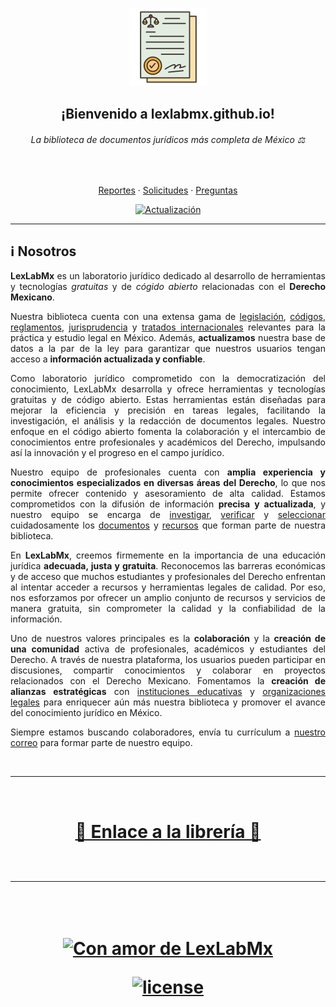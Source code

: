 <p align="center"><a href="https://github.com/lexlabmx"><img src="header.png" alt="Logo" width="125" height="125"></a></p>

<div align="center">

## ¡Bienvenido a lexlabmx.github.io!
  
###### La biblioteca de documentos jurídicos más completa de México&nbsp;⚖️
  
<br/>
  
<a href="https://github.com/dec0dOS/amazing-github-template/issues/new?assignees=&labels=bug&template=01_BUG_REPORT.md&title=bug%3A+">Reportes</a>
·
<a href="https://github.com/dec0dOS/amazing-github-template/issues/new?assignees=&labels=enhancement&template=02_FEATURE_REQUEST.md&title=feat%3A+">Solicitudes</a>
·
<a href="https://github.com/dec0dOS/amazing-github-template/discussions">Preguntas</a>

[![Actualización](https://img.shields.io/badge/Última%20Actualización-6--Jun-lightgreen.svg?style=for-the-badge)](https://github.com/LexLabMx)
  
</div>

---

<div style="text-align: justify">

## ℹ️ Nosotros

**LexLabMx** es un laboratorio jurídico dedicado al desarrollo de herramientas y tecnologías <i>gratuitas</i> y de <i>cógido abierto</i> relacionadas con el **Derecho Mexicano**. 

Nuestra biblioteca cuenta con una extensa gama de <u>legislación</u>, <u>códigos</u>, <u>reglamentos</u>, <u>jurisprudencia</u> y <u>tratados internacionales</u> relevantes para la práctica y estudio legal en México. Además, **actualizamos** nuestra base de datos a la par de la ley para garantizar que nuestros usuarios tengan acceso a **información actualizada y confiable**.

Como laboratorio jurídico comprometido con la democratización del conocimiento, LexLabMx desarrolla y ofrece herramientas y tecnologías gratuitas y de código abierto. Estas herramientas están diseñadas para mejorar la eficiencia y precisión en tareas legales, facilitando la investigación, el análisis y la redacción de documentos legales. Nuestro enfoque en el código abierto fomenta la colaboración y el intercambio de conocimientos entre profesionales y académicos del Derecho, impulsando así la innovación y el progreso en el campo jurídico.

Nuestro equipo de profesionales cuenta con **amplia experiencia y conocimientos especializados en diversas áreas del Derecho**, lo que nos permite ofrecer contenido y asesoramiento de alta calidad. Estamos comprometidos con la difusión de información **precisa y actualizada**, y nuestro equipo se encarga de <u>investigar</u>, <u>verificar</u> y <u>seleccionar</u> cuidadosamente los <u>documentos</u> y <u>recursos</u> que forman parte de nuestra biblioteca.

En **LexLabMx**, creemos firmemente en la importancia de una educación jurídica **adecuada, justa y gratuita**. Reconocemos las barreras económicas y de acceso que muchos estudiantes y profesionales del Derecho enfrentan al intentar acceder a recursos y herramientas legales de calidad. Por eso, nos esforzamos por ofrecer un amplio conjunto de recursos y servicios de manera gratuita, sin comprometer la calidad y la confiabilidad de la información.

Uno de nuestros valores principales es la **colaboración** y la **creación de una comunidad** activa de profesionales, académicos y estudiantes del Derecho. A través de nuestra plataforma, los usuarios pueden participar en discusiones, compartir conocimientos y colaborar en proyectos relacionados con el Derecho Mexicano. Fomentamos la **creación de alianzas estratégicas** con <u>instituciones educativas</u> y <u>organizaciones legales</u> para enriquecer aún más nuestra biblioteca y promover el avance del conocimiento jurídico en México.

Siempre estamos buscando colaboradores, envía tu currículum a [nuestro correo](mailto:lexlabmx@hotmail.com) para formar parte de nuestro equipo.

</div>

<br>
<hr>
<br>


<center><h1><a href="https://lexlabmx.github.com">🛜 Enlace a la librería 🛜</a>

<br>
<br>
<hr>
<br>



<center>

[![Con amor de LexLabMx](https://img.shields.io/badge/Con%20%E2%99%A5%20de%20-LexLabMx-black.svg?style=for-the-badge)](https://github.com/LexLabMx)

[![license](https://img.shields.io/github/license/dec0dOS/amazing-github-template.svg?style=for-the-badge)](LICENSE)